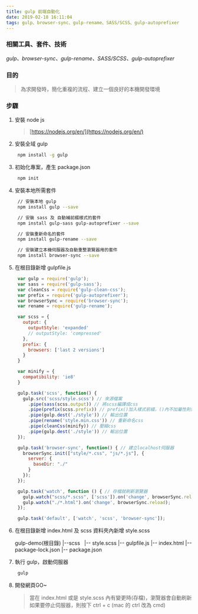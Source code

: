 ```yaml
---
title: gulp 前端自動化
date: 2019-02-18 16:11:04
tags: gulp、browser-sync、gulp-rename、SASS/SCSS、gulp-autoprefixer
---
```


### 相關工具、套件、技術
*gulp、browser-sync、gulp-rename、SASS/SCSS、gulp-autoprefixer*

### 目的
> 為求開發時，簡化重複的流程、建立一個良好的本機開發環境

### 步驟

1. 安裝 node js
   > [https://nodejs.org/en/](https://nodejs.org/en/)
2. 安裝全域 gulp
   ``` bash
    npm install -g gulp
   ```
3. 初始化專案，產生 package.json
   ``` bash
    npm init
   ```
4. 安裝本地所需套件
   ``` bash
    // 安裝本地 gulp
    npm install gulp --save

    // 安裝 sass 及 自動補前綴樣式的套件
    npm install gulp-sass gulp-autoprefixer --save

    // 安裝重新命名的套件
    npm install gulp-rename --save

    // 安裝建立本機伺服器及自動重整瀏覽器用的套件
    npm install browser-sync --save
   ```
5. 在根目錄新增 gulpfile.js
   ``` javascript
    var gulp = require('gulp');
    var sass = require('gulp-sass');
    var cleanCss = require('gulp-clean-css');
    var prefix = require('gulp-autoprefixer');
    var browserSync = require('browser-sync');
    var rename = require('gulp-rename');

    var scss = {
      output: {
        outputStyle: 'expanded'
        // outputStyle: 'compressed'
      },
      prefix: {
        browsers: ['last 2 versions']
      }
    }

    var minify = {
      compatibility: 'ie8'
    }

    gulp.task('scss', function() {
      gulp.src('scss/style.scss') // 來源檔案
        .pipe(sass(scss.output)) // 將scss編譯成css
        .pipe(prefix(scss.prefix)) // prefix()加入樣式前綴，()內不加屬性則使用autoprefix的預設值
        .pipe(gulp.dest('./style')) // 輸出位置
        .pipe(rename('style.min.css')) // 重新命名css
        .pipe(cleanCss(minify)) // 壓縮css
        .pipe(gulp.dest('./style')) // 輸出位置
    });

    gulp.task('browser-sync', function() { // 建立localhost伺服器
      browserSync.init(["style/*.css", "js/*.js"], {
        server: {
          baseDir: "./"
        }
      });
    });

    gulp.task('watch', function () { // 存檔就刷新瀏覽器
      gulp.watch("scss/*.scss", ['scss']).on('change', browserSync.reload);
      gulp.watch("./*.html").on('change', browserSync.reload);
    });

    gulp.task('default', ['watch', 'scss', 'browser-sync']);

   ```
6. 在根目錄新增 index.html 及 scss 資料夾內新增 style.scss
    >
      gulp-demo(根目錄)
      |--scss
      &nbsp;&nbsp;|-- style.scss
      |-- gulpfile.js
      |-- index.html
      |-- package-lock.json
      |-- package.json
    >
7. 執行 gulp，啟動伺服器
   ``` bash
    gulp
   ```
8. 開發網頁GO~
   > 當在 index.html 或是 style.scss 內有變更時(存檔)，瀏覽器會自動刷新
   > 如果要停止伺服器，則按下 ctrl + c (mac 的 ctrl 改為 cmd)
